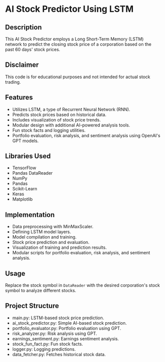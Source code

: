 # AI Stock Predictor Using LSTM

## Description
This AI Stock Predictor employs a Long Short-Term Memory (LSTM) network to predict the closing stock price of a corporation based on the past 60 days' stock prices. 

## Disclaimer
This code is for educational purposes and not intended for actual stock trading.

## Features
- Utilizes LSTM, a type of Recurrent Neural Network (RNN).
- Predicts stock prices based on historical data.
- Includes visualization of stock price trends.
- Modular design with additional AI-powered analysis tools.
- Fun stock facts and logging utilities.
- Portfolio evaluation, risk analysis, and sentiment analysis using OpenAI's GPT models.


## Libraries Used
- TensorFlow
- Pandas DataReader
- NumPy
- Pandas
- Scikit-Learn
- Keras
- Matplotlib

## Implementation
- Data preprocessing with MinMaxScaler.
- Defining LSTM model layers.
- Model compilation and training.
- Stock price prediction and evaluation.
- Visualization of training and prediction results.
- Modular scripts for portfolio evaluation, risk analysis, and sentiment analysis.

## Usage
Replace the stock symbol in `DataReader` with the desired corporation's stock symbol to analyze different stocks.

## Project Structure
- main.py: LSTM-based stock price prediction.
- ai_stock_predictor.py: Simple AI-based stock prediction.
- portfolio_evaluator.py: Portfolio evaluation using GPT.
- risk_analyzer.py: Risk analysis using GPT.
- earnings_sentiment.py: Earnings sentiment analysis.
- stock_fun_fact.py: Fun stock facts.
- logger.py: Logging predictions.
- data_fetcher.py: Fetches historical stock data.